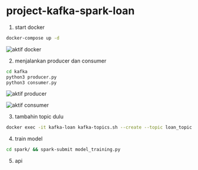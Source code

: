 # project-kafka-spark-loan

1. start docker
```sh
docker-compose up -d
```

![aktif docker](https://github.com/user-attachments/assets/27cd0522-ce1d-43aa-b650-91c35f242837)


2. menjalankan producer dan consumer

```sh
cd kafka
python3 producer.py
python3 consumer.py
```

![aktif producer](https://github.com/user-attachments/assets/2d400534-945b-41b4-b082-3b5ae77e916f)

![aktif consumer](https://github.com/user-attachments/assets/f40c0fda-570c-4720-baa6-06ccc5685b80)

3. tambahin topic dulu
```sh
docker exec -it kafka-loan kafka-topics.sh --create --topic loan_topic --bootstrap-server localhost:9092 --partitions 1 --replication-factor 1
```

4. train model
```sh
cd spark/ && spark-submit model_training.py
```

5. api